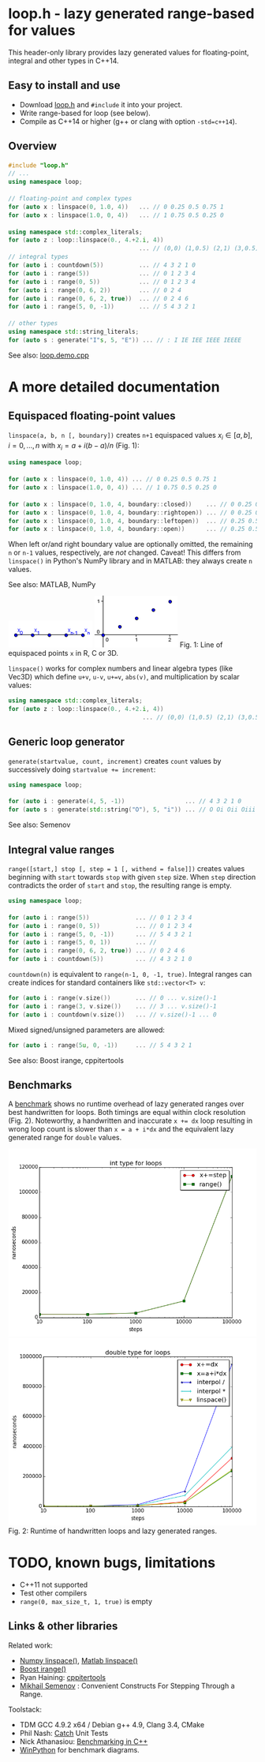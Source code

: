 # loop.h - lazy generated range-based for values

This header-only library provides lazy generated values for floating-point, integral and other types in C++14.

## Easy to install and use

* Download [loop.h](loop.h) and `#include` it into your project. 
* Write range-based for loop (see below).
* Compile as C++14 or higher (g++ or clang with option `-std=c++14`).

## Overview
```cpp
#include "loop.h"
// ...
using namespace loop;

// floating-point and complex types
for (auto x : linspace(0, 1.0, 4))   ... // 0 0.25 0.5 0.75 1
for (auto x : linspace(1.0, 0, 4))   ... // 1 0.75 0.5 0.25 0

using namespace std::complex_literals;
for (auto z : loop::linspace(0., 4.+2.i, 4))  
                                     ... // (0,0) (1,0.5) (2,1) (3,0.5) (4,2)
// integral types
for (auto i : countdown(5))          ... // 4 3 2 1 0
for (auto i : range(5))              ... // 0 1 2 3 4
for (auto i : range(0, 5))           ... // 0 1 2 3 4
for (auto i : range(0, 6, 2))        ... // 0 2 4
for (auto i : range(0, 6, 2, true))  ... // 0 2 4 6
for (auto i : range(5, 0, -1))       ... // 5 4 3 2 1

// other types
using namespace std::string_literals;
for (auto s : generate("I"s, 5, "E")) ... // : I IE IEE IEEE IEEEE
```
See also: [loop.demo.cpp](loop.demo.cpp)

# A more detailed documentation
## Equispaced floating-point values 

`linspace(a, b, n [, boundary])` creates `n+1` equispaced values $x_i \in [a,b], i = 0,...,n$ with $x_i = a + i(b-a)/n$ (Fig. 1):  
```cpp
using namespace loop;

for (auto x : linspace(0, 1.0, 4)) ... // 0 0.25 0.5 0.75 1
for (auto x : linspace(1.0, 0, 4)) ... // 1 0.75 0.5 0.25 0

for (auto x : linspace(0, 1.0, 4, boundary::closed))    ... // 0 0.25 0.5 0.75 1
for (auto x : linspace(0, 1.0, 4, boundary::rightopen)) ... // 0 0.25 0.5 0.75
for (auto x : linspace(0, 1.0, 4, boundary::leftopen))  ... // 0.25 0.5 0.75 1
for (auto x : linspace(0, 1.0, 4, boundary::open))      ... // 0.25 0.5 0.75
```
When left or/and right boundary value are optionally omitted, the remaining `n` or `n-1` values, respectively, are *not* changed. 
Caveat! This differs from `linspace()` in Python's NumPy library and in MATLAB: they always create `n` values. 

See also: MATLAB, NumPy

![equispaced float values](doc/linspace_real.png)
![equispaced complex values](doc/linspace_complex.png)
Fig. 1: Line of equispaced points `x` in R, C or 3D.

`linspace()` works for complex numbers and linear algebra types (like Vec3D) which define `u+v`, `u-v`, `u+=v`, `abs(v)`, and multiplication by scalar values: 
```cpp
using namespace std::complex_literals;
for (auto z : loop::linspace(0., 4.+2.i, 4))  
                                      ... // (0,0) (1,0.5) (2,1) (3,0.5) (4,2)
```
## Generic loop generator

`generate(startvalue, count, increment)` creates `count` values by successively doing `startvalue += increment`:
```cpp
using namespace loop;

for (auto i : generate(4, 5, -1))                 ... // 4 3 2 1 0
for (auto s : generate(std::string("O"), 5, "i")) ... // O Oi Oii Oiii Oiiii
```

See also: Semenov

## Integral value ranges
`range([start,] stop [, step = 1 [, withend = false]])` creates values beginning with `start` towards `stop` with given `step` size. When `step` direction contradicts the order of `start` and `stop`, the resulting range is empty. 
```cpp
using namespace loop;

for (auto i : range(5))             ... // 0 1 2 3 4
for (auto i : range(0, 5))          ... // 0 1 2 3 4
for (auto i : range(5, 0, -1))      ... // 5 4 3 2 1
for (auto i : range(5, 0, 1))       ... // 
for (auto i : range(0, 6, 2, true)) ... // 0 2 4 6
for (auto i : countdown(5))         ... // 4 3 2 1 0
```
`countdown(n)` is equivalent to `range(n-1, 0, -1, true)`.
Integral ranges can create indices for standard containers like
`std::vector<T> v`:
```cpp
for (auto i : range(v.size())       ... // 0 ... v.size()-1 
for (auto i : range(3, v.size())    ... // 3 ... v.size()-1 
for (auto i : countdown(v.size())   ... // v.size()-1 ... 0
```
Mixed signed/unsigned parameters are allowed:
```cpp
for (auto i : range(5u, 0, -1))     ... // 5 4 3 2 1
```

See also: Boost irange, cppitertools

## Benchmarks
A [benchmark](benchmark/bm_loop.cpp) shows no runtime overhead of lazy generated ranges over best handwritten for loops. Both timings are equal within clock resolution (Fig. 2). Noteworthy, a handwritten and inaccurate `x += dx` loop resulting in wrong loop count is slower than `x = a + i*dx` and the equivalent lazy generated range for `double` values.

![integral type range vs. conventional loop](benchmark/int_loop.png)
![floating type range vs. conventional loop](benchmark/double_loop.png)
Fig. 2: Runtime of handwritten loops and lazy generated ranges.

# TODO, known bugs, limitations

* C++11 not supported
* Test other compilers
* `range(0, max_size_t, 1, true)` is empty

## Links & other libraries

Related work:

* [Numpy linspace()](http://docs.scipy.org/doc/numpy/reference/generated/numpy.linspace.html),  [Matlab linspace()](http://de.mathworks.com/help/matlab/ref/linspace.html)
* [Boost irange()](http://www.boost.org/doc/libs/1_57_0/libs/range/doc/html/range/reference/ranges/irange.html)
* Ryan Haining: [cppitertools](https://github.com/ryanhaining/cppitertools) 
* [Mikhail Semenov](http://www.codeproject.com/Articles/876156/Convenient-Constructs-For-Stepping-Through-a-Range) : Convenient Constructs For Stepping Through a Range.

Toolstack:

* TDM GCC 4.9.2 x64 / Debian g++ 4.9, Clang 3.4, CMake
* Phil Nash: [Catch](https://github.com/philsquared/Catch) Unit Tests
* Nick Athanasiou: [Benchmarking in C++](https://ngathanasiou.wordpress.com/2015/04/01/benchmarking-in-c/)
* [WinPython](http://winpython.sourceforge.net/) for benchmark diagrams.
